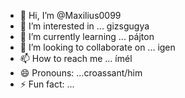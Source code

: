 - 👋 Hi, I’m @Maxilius0099
- 👀 I’m interested in ... gizsgugya
- 🌱 I’m currently learning ... pájton
- 💞️ I’m looking to collaborate on ... igen
- 📫 How to reach me ... ímél
- 😄 Pronouns: ...croassant/him
- ⚡ Fun fact: ...

<!---
Maxilius0099/Maxilius0099 is a ✨ special ✨ repository because its `README.md` (this file) appears on your GitHub profile.
You can click the Preview link to take a look at your changes.
--->
